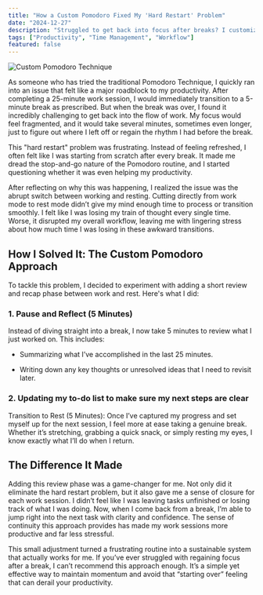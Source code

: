 ```yaml
---
title: "How a Custom Pomodoro Fixed My 'Hard Restart' Problem"
date: "2024-12-27"
description: "Struggled to get back into focus after breaks? I customized the Pomodoro technique to include a quick review phase, and it’s been a game-changer for my productivity. Here’s how it works!"
tags: ["Productivity", "Time Management", "Workflow"]
featured: false
---
```


<img src="/images/blog/How-a-Custom-Pomodoro-Technique-Helped-Me-Overcome-the-Hard-Restart-Problem.jpg" alt="Custom Pomodoro Technique" />

As someone who has tried the traditional Pomodoro Technique, I quickly ran into an issue that felt like a major roadblock to my productivity. After completing a 25-minute work session, I would immediately transition to a 5-minute break as prescribed. But when the break was over, I found it incredibly challenging to get back into the flow of work. My focus would feel fragmented, and it would take several minutes, sometimes even longer, just to figure out where I left off or regain the rhythm I had before the break.

This "hard restart" problem was frustrating. Instead of feeling refreshed, I often felt like I was starting from scratch after every break. It made me dread the stop-and-go nature of the Pomodoro routine, and I started questioning whether it was even helping my productivity.

After reflecting on why this was happening, I realized the issue was the abrupt switch between working and resting. Cutting directly from work mode to rest mode didn’t give my mind enough time to process or transition smoothly. I felt like I was losing my train of thought every single time. Worse, it disrupted my overall workflow, leaving me with lingering stress about how much time I was losing in these awkward transitions.

## How I Solved It: The Custom Pomodoro Approach

To tackle this problem, I decided to experiment with adding a short review and recap phase between work and rest. Here's what I did:

### 1. Pause and Reflect (5 Minutes)

Instead of diving straight into a break, I now take 5 minutes to review what I just worked on. This includes:

- Summarizing what I’ve accomplished in the last 25 minutes.

- Writing down any key thoughts or unresolved ideas that I need to revisit later.

### 2. Updating my to-do list to make sure my next steps are clear

Transition to Rest (5 Minutes):
Once I’ve captured my progress and set myself up for the next session, I feel more at ease taking a genuine break. Whether it’s stretching, grabbing a quick snack, or simply resting my eyes, I know exactly what I’ll do when I return.

## The Difference It Made

Adding this review phase was a game-changer for me. Not only did it eliminate the hard restart problem, but it also gave me a sense of closure for each work session. I didn’t feel like I was leaving tasks unfinished or losing track of what I was doing. Now, when I come back from a break, I’m able to jump right into the next task with clarity and confidence. The sense of continuity this approach provides has made my work sessions more productive and far less stressful.

This small adjustment turned a frustrating routine into a sustainable system that actually works for me. If you’ve ever struggled with regaining focus after a break, I can’t recommend this approach enough. It’s a simple yet effective way to maintain momentum and avoid that “starting over” feeling that can derail your productivity.
